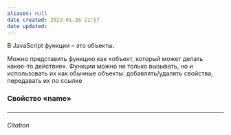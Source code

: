 ```yaml
---
aliases: null
date created: 2022-01-26 21:57
date updated:
---
```


В JavaScript функции – это объекты.

Можно представить функцию как «объект, который может делать какое-то действие». Функции можно не только вызывать, но и использовать их как обычные объекты: добавлять/удалять свойства, передавать их по ссылке

### Свойство «name»

###

###

---

###### Citation

